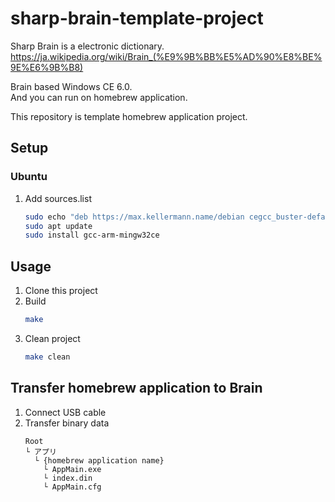 # sharp-brain-template-project

Sharp Brain is a electronic dictionary.  
https://ja.wikipedia.org/wiki/Brain_(%E9%9B%BB%E5%AD%90%E8%BE%9E%E6%9B%B8)

Brain based Windows CE 6.0.  
And you can run on homebrew application.

This repository is template homebrew application project.

## Setup

### Ubuntu

1. Add sources.list
    ```bash
    sudo echo "deb https://max.kellermann.name/debian cegcc_buster-default main" > /etc/apt/sources.list
    sudo apt update
    sudo install gcc-arm-mingw32ce
    ```

## Usage

1. Clone this project
2. Build
    ```bash
    make
    ```
3. Clean project
    ```bash
    make clean
    ```

## Transfer homebrew application to Brain

1. Connect USB cable
2. Transfer binary data
    ```
    Root
    └ アプリ
      └ {homebrew application name}
        └ AppMain.exe
        └ index.din
        └ AppMain.cfg
    ```
